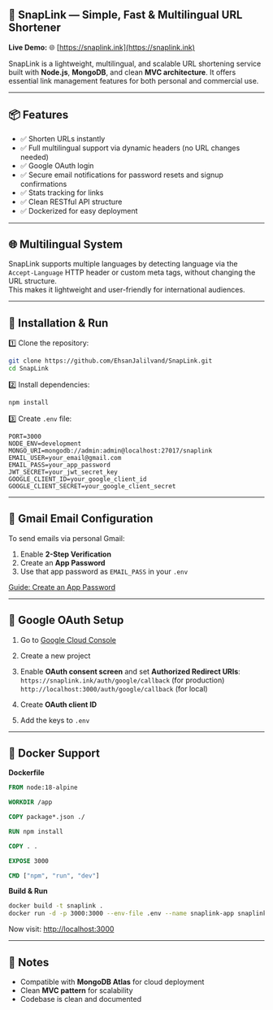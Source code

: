 ## 📌 SnapLink — Simple, Fast & Multilingual URL Shortener

**Live Demo:** 🌐 [https://snaplink.ink](https://snaplink.ink)

SnapLink is a lightweight, multilingual, and scalable URL shortening service built with **Node.js**, **MongoDB**, and clean **MVC architecture**. It offers essential link management features for both personal and commercial use.

---

## 📦 Features

- ✅ Shorten URLs instantly  
- ✅ Full multilingual support via dynamic headers (no URL changes needed)  
- ✅ Google OAuth login  
- ✅ Secure email notifications for password resets and signup confirmations  
- ✅ Stats tracking for links  
- ✅ Clean RESTful API structure  
- ✅ Dockerized for easy deployment  

---

## 🌐 Multilingual System

SnapLink supports multiple languages by detecting language via the `Accept-Language` HTTP header or custom meta tags, without changing the URL structure.  
This makes it lightweight and user-friendly for international audiences.

---

## 📂 Installation & Run

1️⃣ Clone the repository:
```bash
git clone https://github.com/EhsanJalilvand/SnapLink.git
cd SnapLink
```

2️⃣ Install dependencies:
```bash
npm install
```

3️⃣ Create `.env` file:

```
PORT=3000
NODE_ENV=development
MONGO_URI=mongodb://admin:admin@localhost:27017/snaplink
EMAIL_USER=your_email@gmail.com
EMAIL_PASS=your_app_password
JWT_SECRET=your_jwt_secret_key
GOOGLE_CLIENT_ID=your_google_client_id
GOOGLE_CLIENT_SECRET=your_google_client_secret
```

---

## 📧 Gmail Email Configuration

To send emails via personal Gmail:

1. Enable **2-Step Verification**
2. Create an **App Password**
3. Use that app password as `EMAIL_PASS` in your `.env`

[Guide: Create an App Password](https://support.google.com/accounts/answer/185833)

---

## 🔐 Google OAuth Setup

1. Go to [Google Cloud Console](https://console.cloud.google.com/)
2. Create a new project
3. Enable **OAuth consent screen** and set **Authorized Redirect URIs**:  
   `https://snaplink.ink/auth/google/callback` (for production)  
   `http://localhost:3000/auth/google/callback` (for local)

4. Create **OAuth client ID**  
5. Add the keys to `.env`

---

## 🐳 Docker Support

**Dockerfile**
```Dockerfile
FROM node:18-alpine

WORKDIR /app

COPY package*.json ./

RUN npm install

COPY . .

EXPOSE 3000

CMD ["npm", "run", "dev"]
```

**Build & Run**
```bash
docker build -t snaplink .
docker run -d -p 3000:3000 --env-file .env --name snaplink-app snaplink
```

Now visit: [http://localhost:3000](http://localhost:3000)

---

## 📌 Notes

- Compatible with **MongoDB Atlas** for cloud deployment  
- Clean **MVC pattern** for scalability  
- Codebase is clean and documented

